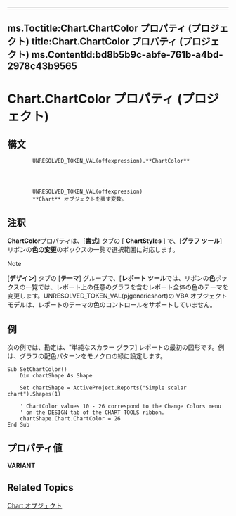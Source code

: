 
---
ms.Toctitle:Chart.ChartColor プロパティ (プロジェクト)
title:Chart.ChartColor プロパティ (プロジェクト)
ms.ContentId:bd8b5b9c-abfe-761b-a4bd-2978c43b9565
---
# Chart.ChartColor プロパティ (プロジェクト)





## 構文

            UNRESOLVED_TOKEN_VAL(offexpression).**ChartColor**




            UNRESOLVED_TOKEN_VAL(offexpression)
            **Chart** オブジェクトを表す変数。



## 注釈
**ChartColor**プロパティは、[**書式**] タブの [ **ChartStyles** ] で、[**グラフ ツール**] リボンの**色の変更**のボックスの一覧で選択範囲に対応します。

>[!NOTE]
>[**デザイン**] タブの [**テーマ**] グループで、[**レポート ツール**では、リボンの**色**ボックスの一覧では、レポート上の任意のグラフを含むレポート全体の色のテーマを変更します。UNRESOLVED_TOKEN_VAL(pjgenericshort)の VBA オブジェクト モデルは、レポートのテーマの色のコントロールをサポートしていません。





## 例
次の例では、勘定は、"単純なスカラー グラフ] レポートの最初の図形です。例は、グラフの配色パターンをモノクロの緑に設定します。

```vba
Sub SetChartColor()
    Dim chartShape As Shape
    
    Set chartShape = ActiveProject.Reports("Simple scalar chart").Shapes(1)
    
    ' ChartColor values 10 - 26 correspond to the Change Colors menu
    ' on the DESIGN tab of the CHART TOOLS ribbon.
    chartShape.Chart.ChartColor = 26
End Sub
```




## プロパティ値
**VARIANT**



## Related Topics

[Chart オブジェクト](810d4ec1-69d2-c432-b9da-57042b783b85.md)




